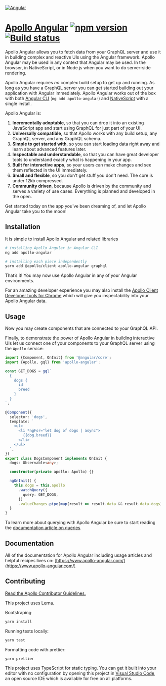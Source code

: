 [![Angular](https://user-images.githubusercontent.com/25294569/63955021-b99fca80-ca8c-11e9-9362-1ee8083edd2e.gif)](https://www.apollo-angular.com/)

# [Apollo Angular](https://www.apollo-angular.com/) [![npm version](https://badge.fury.io/js/apollo-angular.svg)](https://badge.fury.io/js/apollo-angular) [![Build status](https://travis-ci.org/kamilkisiela/apollo-angular.svg?branch=master)](https://travis-ci.org/kamilkisiela/apollo-angular)

Apollo Angular allows you to fetch data from your GraphQL server and use it in building complex and reactive UIs using the Angular framework. Apollo Angular may be used in any context that Angular may be used. In the browser, in NativeScript, or in Node.js when you want to do server-side rendering.

Apollo Angular requires _no_ complex build setup to get up and running. As long as you have a GraphQL server you can get started building out your application with Angular immediately. Apollo Angular works out of the box with both [Angular CLI](https://cli.angular.io/) (`ng add apollo-angular`) and [NativeScript](https://www.nativescript.org/) with a single install.

Apollo Angular is:

1. **Incrementally adoptable**, so that you can drop it into an existing JavaScript app and start using GraphQL for just part of your UI.
1. **Universally compatible**, so that Apollo works with any build setup, any GraphQL server, and any GraphQL schema.
1. **Simple to get started with**, so you can start loading data right away and learn about advanced features later.
1. **Inspectable and understandable**, so that you can have great developer tools to understand exactly what is happening in your app.
1. **Built for interactive apps**, so your users can make changes and see them reflected in the UI immediately.
1. **Small and flexible**, so you don't get stuff you don't need. The core is under 12kb compressed.
1. **Community driven**, because Apollo is driven by the community and serves a variety of use cases. Everything is planned and developed in the open.

Get started today on the app you’ve been dreaming of, and let Apollo Angular take you to the moon!

## Installation

It is simple to install Apollo Angular and related libraries

```bash
# installing Apollo Angular in Angular CLI
ng add apollo-angular

# installing each piece independently
yarn add @apollo/client apollo-angular graphql
```

That’s it! You may now use Apollo Angular in any of your Angular environments.

For an amazing developer experience you may also install the [Apollo Client Developer tools for Chrome](https://chrome.google.com/webstore/detail/apollo-client-developer-t/jdkknkkbebbapilgoeccciglkfbmbnfm) which will give you inspectability into your Apollo Angular data.

## Usage

Now you may create components that are connected to your GraphQL API.

Finally, to demonstrate the power of Apollo Angular in building interactive UIs let us connect one of your components to your GraphQL server using the `Apollo` service:

```ts
import {Component, OnInit} from '@angular/core';
import {Apollo, gql} from 'apollo-angular';

const GET_DOGS = gql`
  {
    dogs {
      id
      breed
    }
  }
`;

@Component({
  selector: 'dogs',
  template: `
    <ul>
      <li *ngFor="let dog of dogs | async">
        {{dog.breed}}
      </li>
    </ul>
  `,
})
export class DogsComponent implements OnInit {
  dogs: Observable<any>;

  constructor(private apollo: Apollo) {}

  ngOnInit() {
    this.dogs = this.apollo
      .watchQuery({
        query: GET_DOGS,
      })
      .valueChanges.pipe(map(result => result.data && result.data.dogs));
  }
}
```

To learn more about querying with Apollo Angular be sure to start reading the [documentation article on queries](https://www.apollo-angular.com/docs/basics/queries).

## Documentation

All of the documentation for Apollo Angular including usage articles and helpful recipes lives on: [https://www.apollo-angular.com/](https://www.apollo-angular.com/)

## Contributing

[Read the Apollo Contributor Guidelines.](CONTRIBUTING.md)

This project uses Lerna.

Bootstraping:

```bash
yarn install
```

Running tests locally:

```bash
yarn test
```

Formatting code with prettier:

```bash
yarn prettier
```

This project uses TypeScript for static typing. You can get it built into your editor with no configuration by opening this project in [Visual Studio Code](https://code.visualstudio.com/), an open source IDE which is available for free on all platforms.
